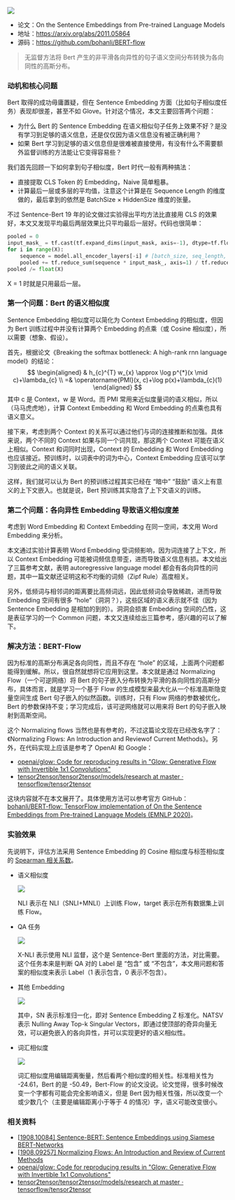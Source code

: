 ![](../../../pics/BERT-Flow/bert-flow-1.jpeg)

- 论文：On the Sentence Embeddings from Pre-trained Language Models
- 地址：https://arxiv.org/abs/2011.05864
- 源码：https://github.com/bohanli/BERT-flow


> 无监督方法将 Bert 产生的非平滑各向异性的句子语义空间分布转换为各向同性的高斯分布。

### 动机和核心问题

Bert 取得的成功毋庸置疑，但在 Sentence Embedding 方面（比如句子相似度任务）表现却很差，甚至不如 Glove。针对这个情况，本文主要回答两个问题：

- 为什么 Bert 的 Sentence Embedding 在语义相似句子任务上效果不好？是没有学习到足够的语义信息，还是仅仅因为语义信息没有被正确利用？
- 如果 Bert 学习到足够的语义信息但是很难被直接使用，有没有什么不需要额外监督训练的方法能让它变得容易些？

我们首先回顾一下如何拿到句子相似度，Bert 时代一般有两种搞法：

- 直接提取 CLS Token 的 Embedding，Naive 简单粗暴。
- 计算最后一层或多层的平均值，注意这个计算是在 Sequence Length 的维度做的，最后拿到的依然是 BatchSize × HiddenSize 维度的张量。

不过 Sentence-Bert 19 年的论文做过实验得出平均方法比直接用 CLS 的效果好，本文又发现平均最后两层效果比只平均最后一层好。代码也很简单：

```python
pooled = 0
input_mask_ = tf.cast(tf.expand_dims(input_mask, axis=-1), dtype=tf.float32)
for i in range(X):
    sequence = model.all_encoder_layers[-i] # [batch_size, seq_length, hidden_size]
    pooled += tf.reduce_sum(sequence * input_mask_, axis=1) / tf.reduce_sum(input_mask_, axis=1)
pooled /= float(X)
```

X = 1 时就是只用最后一层。

### 第一个问题：Bert 的语义相似度

Sentence Embedding 相似度可以简化为 Context Embedding 的相似度，但因为 Bert 训练过程中并没有计算两个 Embedding 的点乘（或 Cosine 相似度），所以需要（想象、假设）。

首先，根据论文《Breaking the softmax bottleneck: A high-rank rnn language model》的结论：
$$
\begin{aligned}
& h_{c}^{T} w_{x} \approx \log p^{*}(x \mid c)+\lambda_{c} \\
=& \operatorname{PMI}(x, c)+\log p(x)+\lambda_{c}(1)
\end{aligned}
$$
其中 c 是 Context，w 是 Word。而 PMI 常用来近似度量词的语义相似，所以（马马虎虎地），计算 Context Embedding 和 Word Embedding 的点乘也具有语义意义。

接下来，考虑到两个 Context 的关系可以通过他们与词的连接推断和加强。具体来说，两个不同的 Context 如果与同一个词共现，那这两个 Context 可能在语义上相似。Context 和词同时出现，Context 的 Embedding 和 Word Embedding 也应该接近。预训练时，以词表中的词为中心，Context Embedding 应该可以学习到彼此之间的语义关联。

这样，我们就可以认为 Bert 的预训练过程其实已经在 “暗中” “鼓励” 语义上有意义的上下文嵌入。也就是说，Bert 预训练其实隐含了上下文语义的训练。

### 第二个问题：各向异性 Embedding 导致语义相似度差

考虑到 Word Embedding 和 Context Embedding 在同一空间，本文用 Word Embedding 来分析。

本文通过实验计算表明 Word Embedding 受词频影响，因为词连接了上下文，所以 Context Embedding 可能被词频信息带歪，进而导致语义信息有损。本文给出了三篇参考文献，表明 autoregressive language model 都会有各向异性的问题，其中一篇文献还证明这和不均衡的词频（Zipf Rule）高度相关。

另外，低频词与相邻词的距离要比高频词远，因此低频词会导致稀疏，进而导致 Embedding 空间有很多 “hole”（洞洞？），这些区域的语义表示就不佳（因为 Sentence Embedding 是相加的到的）。洞洞会损害 Embedding 空间的凸性，这是表征学习的一个 Common 问题，本文又连续给出三篇参考，感兴趣的可以了解下。

### 解决方法：BERT-Flow

因为标准的高斯分布满足各向同性，而且不存在 “hole” 的区域，上面两个问题都能得到缓解。所以，很自然就想将它应用到这里。本文就是通过 Normalizing Flow（一个可逆网络）将 Bert 的句子嵌入分布转换为平滑的各向同性的高斯分布，具体而言，就是学习一个基于 Flow 的生成模型来最大化从一个标准高斯隐变量空间生成 Bert 句子嵌入的似然函数。训练时，只有 Flow 网络的参数被优化，Bert 的参数保持不变；学习完成后，该可逆网络就可以用来将 Bert 的句子嵌入映射到高斯空间。

这个 Normalizing flows 当然也是有参考的，不过这篇论文现在已经改名字了：《Normalizing Flows: An Introduction and Reviewof Current Methods》。另外，在代码实现上应该是参考了 OpenAI 和 Google：

- [openai/glow: Code for reproducing results in "Glow: Generative Flow with Invertible 1x1 Convolutions"](https://github.com/openai/glow)
- [tensor2tensor/tensor2tensor/models/research at master · tensorflow/tensor2tensor](https://github.com/tensorflow/tensor2tensor/tree/master/tensor2tensor/models/research)

这块内容就不在本文展开了。具体使用方法可以参考官方 GitHub：[bohanli/BERT-flow: TensorFlow implementation of On the Sentence Embeddings from Pre-trained Language Models (EMNLP 2020)](https://github.com/bohanli/BERT-flow)。

### 实验效果

先说明下，评估方法采用 Sentence Embedding 的 Cosine 相似度与标签相似度的 [Spearman 相关系数](https://www.wikiwand.com/en/Spearman's_rank_correlation_coefficient)。

- 语义相似度

    ![](../../../pics/BERT-Flow/bert-flow-2.jpeg)

    NLI 表示在 NLI（SNLI+MNLI）上训练 Flow，target 表示在所有数据集上训练 Flow。

- QA 任务

    ![](../../../pics/BERT-Flow/bert-flow-3.jpeg)

    X-NLI 表示使用 NLI 监督，这个是 Sentence-Bert 里面的方法，对比需要。这个任务本来是判断 QA 对的 Label 是 “包含” 或 “不包含”，本文用问题和答案的相似度来表示 Label（1 表示包含，0 表示不包含）。

- 其他 Embedding

    ![](../../../pics/BERT-Flow/bert-flow-4.jpeg)

    其中，SN 表示标准归一化，即对 Sentence Embedding Z 标准化。NATSV 表示 Nulling Away Top-k Singular Vectors，即通过使顶部的奇异向量无效，可以避免嵌入的各向异性，并可以实现更好的语义相似性。

- 词汇相似度

    ![](../../../pics/BERT-Flow/bert-flow-5.jpeg)

    词汇相似度用编辑距离衡量，然后看两个相似度的相关性。标准相关性为 -24.61，Bert 的是 -50.49，Bert-Flow 的论文没说。论文觉得，很多时候改变一个字都有可能会完全影响语义，但是 Bert 因为相关性强，所以改变一个或少数几个（主要是编辑距离小于等于 4 的情况）字，语义可能改变很小。

### 相关资料

- [[1908.10084\] Sentence-BERT: Sentence Embeddings using Siamese BERT-Networks](https://arxiv.org/abs/1908.10084)
- [[1908.09257\] Normalizing Flows: An Introduction and Review of Current Methods](https://arxiv.org/abs/1908.09257)
- [openai/glow: Code for reproducing results in "Glow: Generative Flow with Invertible 1x1 Convolutions"](https://github.com/openai/glow)
- [tensor2tensor/tensor2tensor/models/research at master · tensorflow/tensor2tensor](https://github.com/tensorflow/tensor2tensor/tree/master/tensor2tensor/models/research)